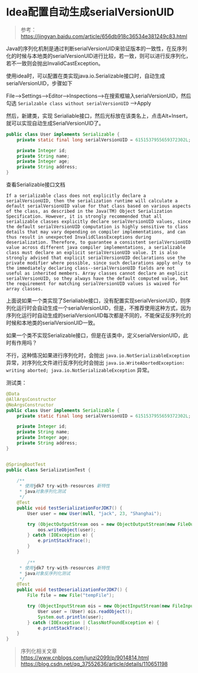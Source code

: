 # Idea配置自动生成serialVersionUID


> 参考：  
> https://jingyan.baidu.com/article/656db918c36534e381249c83.html

Java的序列化机制是通过判断serialVersionUID来验证版本的一致性，在反序列化的时候与本地类的serialVersionUID进行比较，若一致，则可以进行反序列化，若不一致则会抛出InvalidCastException。

使用idea时，可以配置在类实现java.io.Serializable接口时，自动生成serialVersionUID，步骤如下

File-->Settings-->Editor-->Inspections-->在搜索框输入serialVersionUID，然后勾选 `Serialzable class without serialVersionUID`  -->Apply

然后，新建类，实现 Serialiable接口，然后光标放在该类名上，点击Alt+Insert，就可以实现自动生成SerialVersionUID了。


```java
public class User implements Serializable {
    private static final long serialVersionUID = 6151537955659372302L;

    private Integer id;
    private String name;
    private Integer age;
    private String address;
}
```

查看Serializable接口文档

```
If a serializable class does not explicitly declare a serialVersionUID, then the serialization runtime will calculate a default serialVersionUID value for that class based on various aspects of the class, as described in the Java(TM) Object Serialization Specification. However, it is strongly recommended that all serializable classes explicitly declare serialVersionUID values, since the default serialVersionUID computation is highly sensitive to class details that may vary depending on compiler implementations, and can thus result in unexpected InvalidClassExceptions during deserialization. Therefore, to guarantee a consistent serialVersionUID value across different java compiler implementations, a serializable class must declare an explicit serialVersionUID value. It is also strongly advised that explicit serialVersionUID declarations use the private modifier where possible, since such declarations apply only to the immediately declaring class--serialVersionUID fields are not useful as inherited members. Array classes cannot declare an explicit serialVersionUID, so they always have the default computed value, but the requirement for matching serialVersionUID values is waived for array classes.
```

上面说如果一个类实现了Serialiable接口，没有配置实现serialVersionUID，则序列化运行时会自动生成一个serialVersionUID，但是，不推荐使用这种方式，因为序列化运行时自动生成的serialVersionUID每次都是不同的，不能保证反序列化的时候和本地类的serialVersionUID一致。



如果一个类不实现Serializable接口，但是在该类中，定义serialVersionUID，此时有作用吗？

不行，这种情况如果进行序列化时，会抛出 `java.io.NotSerializableException` 异常，对序列化文件进行反序列化时会抛出 `java.io.WriteAbortedException: writing aborted; java.io.NotSerializableException` 异常。


测试类：

```java
@Data
@AllArgsConstructor
@NoArgsConstructor
public class User implements Serializable {
    private static final long serialVersionUID = 6151537955659372302L;

    private Integer id;
    private String name;
    private Integer age;
    private String address;
}
```

```java

@SpringBootTest
public class SerializationTest {

    /**
     * 使用jdk7 try-with-resources 新特性
     * java对象序列化测试
     */
    @Test
    public void testSerializationForJDK7() {
        User user = new User(null, "jack", 23, "Shanghai");

        try (ObjectOutputStream oos = new ObjectOutputStream(new FileOutputStream("tempFile"))) {
            oos.writeObject(user);
        } catch (IOException e) {
            e.printStackTrace();
        }
    }

        /**
     * 使用jdk7 try-with-resources 新特性
     * java对象反序列化测试
     */
    @Test
    public void testDeserializationForJDK7() {
        File file = new File("tempFile");

        try (ObjectInputStream ois = new ObjectInputStream(new FileInputStream(file))) {
            User user = (User) ois.readObject();
            System.out.println(user);
        } catch (IOException | ClassNotFoundException e) {
            e.printStackTrace();
    }
}
```

> 序列化相关文章  
> https://www.cnblogs.com/junzi2099/p/9014814.html  
> https://blog.csdn.net/qq_37552636/article/details/110651198

